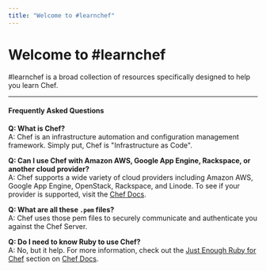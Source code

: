 ```yaml
---
title: "Welcome to #learnchef"
---
```


# Welcome to #learnchef
\#learnchef is a broad collection of resources specifically designed to help you learn Chef.

- - -

#### Frequently Asked Questions

**Q: What is Chef?**<br>
A: Chef is an infrastructure automation and configuration management framework. Simply put, Chef is "Infrastructure as Code".

**Q: Can I use Chef with Amazon AWS, Google App Engine, Rackspace, or another cloud provider?**<br>
A: Chef supports a wide variety of cloud providers including Amazon AWS, Google App Engine, OpenStack, Rackspace, and Linode. To see if your provider is supported, visit the [Chef Docs](http://docs.opscode.com).

**Q: What are all these `.pem` files?**<br>
A: Chef uses those pem files to securely communicate and authenticate you against the Chef Server.

**Q: Do I need to know Ruby to use Chef?**<br>
A: No, but it help. For more information, check out the [Just Enough Ruby for Chef](http://docs.opscode.com/just_enough_ruby_for_chef.html) section on [Chef Docs](http://docs.opscode.com).
